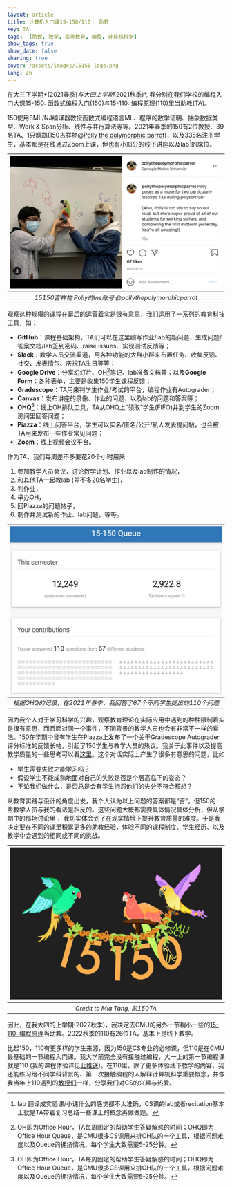 ```yaml
---
layout: article
title: 计算机入门课15-150/110｜ 助教
key: TA
tags:  [助教, 教学, 高等教育, 编程, 计算机科学]
show_tags: true
show_date: false
sharing: true
cover: /assets/images/15150-logo.png
lang: zh
---
```


在大三下学期*(2021春季)*与大四上学期*(2021秋季)*, 我分别在我们学校的编程入门大课[15-150: 函数式编程入门][15150](150)与[15-110: 编程原理][15110](110)里当助教(TA)。
 
<!--more-->

150使用SML/NJ编译器教授函数式编程语言ML、程序的数学证明、抽象数据类型、Work & Span分析、线性与并行算法等等。2021年春季的150有2位教授、39名TA、1只鹦鹉(150吉祥物@[Polly the polymorphic parrot][polly])，以及335名注册学生，基本都是在线通过Zoom上课，但也有小部分的线下讲座以及lab[^1]的席位。

|![](/assets/images/15150-ins.png)|
|:--:| 
| *15150吉祥物 Polly的ins账号 @pollythepolymorphicparrot* |

观察这种规模的课程在幕后的运营着实是很有意思，我们运用了一系列的教育科技工具，如：
- **GitHub**：课程基础架构，TA们可以在这里编写作业/lab的新问题、生成问题/答案文档/lab签到密码、raise issues、实现测试反馈等；
- **Slack**：教学人员交流渠道，用各种功能的大群小群来布置任务、收集反馈、社交、发表情包、庆祝TA生日等等；
- **Google Drive**：分享幻灯片、OH[^2]笔记、lab准备文档等；以及**Google Form**：各种表单，主要是收集150学生课程反馈；
- **Gradescope**：TA用来判学生作业/考试的平台，编程作业有Autograder；
- **Canvas**：发布讲座的录像、作业的问题、以及lab的问题和答案等；
- **OHQ**[^2]：线上OH排队工具，TA从OHQ上“领取”学生(FIFO)并到学生的Zoom房间里回答问题；
- **Piazza**：线上问答平台，学生可以实名/匿名/公开/私人发表提问帖，也会被TA用来发布一些作业常见问题；
- **Zoom**：线上视频会议平台。

作为TA，我们每周差不多要花20个小时用来
1. 参加教学人员会议，讨论教学计划、作业以及lab制作的情况，
2. 和其他TA一起教lab (差不多20名学生)，
3. 判作业，
4. 举办OH，
5. 回Piazza的问题帖子，
6. 制作并测试新的作业、lab问题，等等。

|![](/assets/images/15150-ohq.png)|
|:--:| 
| *根据OHQ的记录，在2021年春季，我回答了67个不同学生提出的110个问题* |

因为我个人对于学习科学的兴趣，观察教育理论在实际应用中遇到的种种限制着实是很有意思，而且面对同一个事件，不同背景的教学人员也会有非常不一样的看法。150在学期中曾有学生在Piazza上发布了一个关于Gradescope Autograder评分标准的反馈长帖，引起了150学生与教学人员的热议。我关于此事件以及提高教学质量的一些思考可以看[这里][post]。这个对话实际上产生了很多有意思的问题，比如
* 学生需要失败才能学习吗？
* 假设学生不能成熟地面对自己的失败是否是个居高临下的姿态？
* 不论我们做什么，是否总是会有学生抱怨他们的失分不符合预想？

从教育实践与设计的角度出发，我个人认为以上问题的答案都是“否”，但150的一些教学人员与我的看法是相反的。这些问题大概都需要具体情况具体分析，但从学期中的那场讨论里 ，我切实体会到了在现实情境下提升教育质量的难度。于是我决定要在不同的课里积累更多的助教经验，体验不同的课程制度、学生经历、以及教学中会遇到的相同或不同的挑战。

|![](/assets/images/15150-parrot.png)|
|:--:| 
| *Credit to Mia Tang, 前150TA* |

因此，在我大四的上学期(2022秋季)，我决定去CMU的另外一节稍小一些的[15-110: 编程原理][15110]当助教。2022秋季的110有26位TA，基本上是线下教学。

比起150，110有更多样的学生来源，因为150是CS专业的必修课，但110是在CMU最基础的一节编程入门课。我大学前完全没有接触过编程，大一上的第一节编程课就是110 (我的课程体验详见[此推送])。在110里，除了更多体验线下教学的内容，我还能练习给不同学科背景的、第一次接触编程的人解释计算机科学重要概念，并像我当年上110遇到的[教授们][instructors]一样，分享我们对CS的兴趣与热爱。


[^1]: lab 翻译成实验课/小课什么的感觉都不太准确，CS课的lab或者recitation基本上就是TA带着复习总结一些课上的概念再做做题。
[^2]: OH即为Office Hour，TA每周固定的帮助学生答疑解惑的时间；OHQ即为Office Hour Queue，是CMU很多CS课用来排OH队的一个工具，根据问题难度以及Queue的拥挤情况，每个学生大致需要5-25分钟。

[15150]: http://www.cs.cmu.edu/~15150/
[15110]: https://www.cs.cmu.edu/~15110/
[polly]: https://www.instagram.com/pollythepolymorphicparrot/
[post]: https://qianouma.medium.com/ta-experience-reflection-a-conversation-about-course-improvement-suggestions-7045373cbfe9
[instructors]: /zh_activity/6-cs-academy.html
[此推送]: https://mp.weixin.qq.com/s/p8RFIPIM3TDh2CrS0QMwNA
